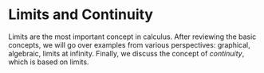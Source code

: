 # Limits and Continuity

Limits are the most important concept in calculus. After reviewing the basic concepts, we will go over examples from various perspectives: graphical, algebraic, limits at infinity. Finally, we discuss the concept of *continuity*, which is based on limits.

```{tableofcontents}
```